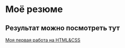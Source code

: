 # Моё резюме

## Результат можно посмотреть тут



[Моя первая работа на HTML&CSS](https://lizaberezuk.github.io/-/)
